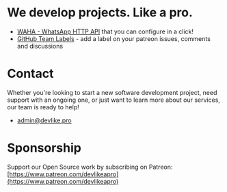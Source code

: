# We develop projects. Like a pro.
- [WAHA - WhatsApp HTTP API](https://waha.devlike.pro) that you can configure in a click!
- [GitHub Team Labels](https://github.com/devlikeapro/github-team-labels) - add a label on your patreon issues, comments and discussions 

# Contact
Whether you're looking to start a new software development project, need support with an ongoing one, or just want to learn more about our services, our team is ready to help!

- [admin@devlike.pro](mailto:admin@devlike.pro)

# Sponsorship 

Support our Open Source work by subscribing on Patreon: [https://www.patreon.com/devlikeapro](https://www.patreon.com/devlikeapro)
